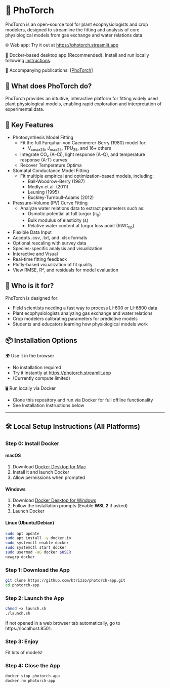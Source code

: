# 🌱 PhoTorch


PhoTorch is an open-source tool for plant ecophysiologists and crop modelers, designed to streamline the fitting and analysis of core physiological models from gas exchange and water relations data.

🌐 Web app: Try it out at https://photorch.streamlit.app

🐳 Docker-based desktop app (Recommended): Install and run locally following [instructions](#local-setup-instructions-all-platforms).

📄 Accompanying publications: [[PhoTorch](https://doi.org/10.48550/arXiv.2501.15484)]


## 🔬 What does PhoTorch do?

PhoTorch provides an intuitive, interactive platform for fitting widely used plant physiological models, enabling rapid exploration and interpretation of experimental data.


## 🚀 Key Features
- Photosynthesis Model Fitting
  - Fit the full Farquhar-von Caemmerer-Berry (1980) model for:
    - V<sub>cmax25</sub>, J<sub>max25</sub>, TPU<sub>25</sub>, and 16+ others
  - Integrate CO₂ (A–Ci), light response (A–Q), and temperature response (A-T) curves
  - Recover Temperature Optima
- Stomatal Conductance Model Fitting
  - Fit multiple empirical and optimization-based models, including:
  	- Ball-Woodrow-Berry (1987)
  	- Medlyn et al. (2011)
  	- Leuning (1995)
  	- Buckley-Turnbull-Adams (2012)
- Pressure–Volume (PV) Curve Fitting
  - Analyze water relations data to extract parameters such as:
  	- Osmotic potential at full turgor (π<sub>0</sub>)
  	- Bulk modulus of elasticity (ε)
  	- Relative water content at turgor loss point (RWC<sub>tlp</sub>)
- Flexible Data Input
- Accepts .csv, .txt, and .xlsx formats
- Optional rescaling with survey data
- Species-specific analysis and visualization
- Interactive and Visual
- Real-time fitting feedback
- Plotly-based visualization of fit quality
- View RMSE, R², and residuals for model evaluation


## 🧪 Who is it for?

PhoTorch is designed for:
- Field scientists needing a fast way to process LI-600 or LI-6800 data
- Plant ecophysiologists analyzing gas exchange and water relations
- Crop modelers calibrating parameters for predictive models
- Students and educators learning how physiological models work


## 📦 Installation Options

🌍 Use it in the browser
- No installation required
- Try it instantly at https://photorch.streamlit.app
- (Currently compute limited)

🖥️ Run locally via Docker
- Clone this repository and run via Docker for full offline functionality
- See Installation Instructions below
---

## 🛠️ Local Setup Instructions (All Platforms)

### Step 0: Install Docker

#### macOS
1. Download [Docker Desktop for Mac](https://www.docker.com/products/docker-desktop)
2. Install it and launch Docker
3. Allow permissions when prompted

#### Windows
1. Download [Docker Desktop for Windows](https://www.docker.com/products/docker-desktop)
2. Follow the installation prompts (Enable **WSL 2** if asked)
3. Launch Docker

#### Linux (Ubuntu/Debian)
```bash
sudo apt update
sudo apt install -y docker.io
sudo systemctl enable docker
sudo systemctl start docker
sudo usermod -aG docker $USER
newgrp docker
```

### Step 1: Download the App 
```bash
git clone https://github.com/ktrizzo/photorch-app.git
cd photorch-app
```

### Step 2: Launch the App
```bash
chmod +x launch.sh
./launch.sh
```
If not opened in a web browser tab automatically, go to https://localhost:8501.

### Step 3: Enjoy
Fit lots of models!

### Step 4: Close the App
```bash
docker stop photorch-app
docker rm photorch-app
```

